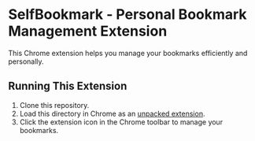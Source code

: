 # SelfBookmark - Personal Bookmark Management Extension

This Chrome extension helps you manage your bookmarks efficiently and personally.

## Running This Extension

1. Clone this repository.
2. Load this directory in Chrome as an [unpacked extension](https://developer.chrome.com/docs/extensions/mv3/getstarted/development-basics/#load-unpacked).
3. Click the extension icon in the Chrome toolbar to manage your bookmarks.
